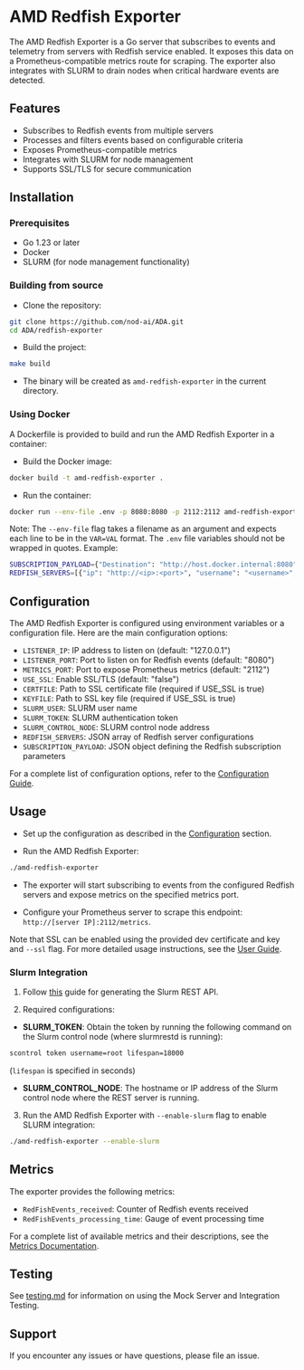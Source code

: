 # AMD Redfish Exporter

The AMD Redfish Exporter is a Go server that subscribes to events and telemetry from servers with Redfish service enabled. It exposes this data on a Prometheus-compatible metrics route for scraping. The exporter also integrates with SLURM to drain nodes when critical hardware events are detected.

## Features

- Subscribes to Redfish events from multiple servers
- Processes and filters events based on configurable criteria
- Exposes Prometheus-compatible metrics
- Integrates with SLURM for node management
- Supports SSL/TLS for secure communication

## Installation

### Prerequisites

- Go 1.23 or later
- Docker
- SLURM (for node management functionality)

### Building from source

- Clone the repository:

```bash
git clone https://github.com/nod-ai/ADA.git
cd ADA/redfish-exporter
```

- Build the project:

```bash
make build
```

- The binary will be created as `amd-redfish-exporter` in the current directory.

### Using Docker

A Dockerfile is provided to build and run the AMD Redfish Exporter in a container:

- Build the Docker image:

```bash
docker build -t amd-redfish-exporter .
```

- Run the container:

```bash
docker run --env-file .env -p 8080:8080 -p 2112:2112 amd-redfish-exporter
```

Note: The `--env-file` flag takes a filename as an argument and expects each line to be in the `VAR=VAL` format. The `.env` file variables should not be wrapped in quotes. Example:

```bash
SUBSCRIPTION_PAYLOAD={"Destination": "http://host.docker.internal:8080", "EventTypes": ["Alert", "StatusChange"], "Protocol": "Redfish", "Context": "YourContextData"}
REDFISH_SERVERS=[{"ip": "http://<ip>:<port>", "username": "<username>", "password": "<password>", "loginType": "Session", "slurmNode": "Node1"}]
```

## Configuration

The AMD Redfish Exporter is configured using environment variables or a configuration file. Here are the main configuration options:

- `LISTENER_IP`: IP address to listen on (default: "127.0.0.1")
- `LISTENER_PORT`: Port to listen on for Redfish events (default: "8080")
- `METRICS_PORT`: Port to expose Prometheus metrics (default: "2112")
- `USE_SSL`: Enable SSL/TLS (default: "false")
- `CERTFILE`: Path to SSL certificate file (required if USE_SSL is true)
- `KEYFILE`: Path to SSL key file (required if USE_SSL is true)
- `SLURM_USER`: SLURM user name
- `SLURM_TOKEN`: SLURM authentication token
- `SLURM_CONTROL_NODE`: SLURM control node address
- `REDFISH_SERVERS`: JSON array of Redfish server configurations
- `SUBSCRIPTION_PAYLOAD`: JSON object defining the Redfish subscription parameters

For a complete list of configuration options, refer to the [Configuration Guide](docs/configuration.md).

## Usage

- Set up the configuration as described in the [Configuration](#configuration) section.

- Run the AMD Redfish Exporter:

```bash
./amd-redfish-exporter
```

- The exporter will start subscribing to events from the configured Redfish servers and expose metrics on the specified metrics port.

- Configure your Prometheus server to scrape this endpoint: `http://[server IP]:2112/metrics`.

Note that SSL can be enabled using the provided dev certificate and key and `--ssl` flag. For more detailed usage instructions, see the [User Guide](docs/user-guide.md).

### Slurm Integration

1. Follow [this](./api/README.md) guide for generating the Slurm REST API.

2. Required configurations:

- **SLURM_TOKEN**: Obtain the token by running the following command on the Slurm control node (where slurmrestd is running):

```sh
scontrol token username=root lifespan=18000
```

(`lifespan` is specified in seconds)

- **SLURM_CONTROL_NODE**: The hostname or IP address of the Slurm control node where the REST server is running.

3. Run the AMD Redfish Exporter with `--enable-slurm` flag to enable SLURM integration:

```bash
./amd-redfish-exporter --enable-slurm
```

## Metrics

The exporter provides the following metrics:

- `RedFishEvents_received`: Counter of Redfish events received
- `RedFishEvents_processing_time`: Gauge of event processing time

For a complete list of available metrics and their descriptions, see the [Metrics Documentation](docs/metrics.md).

## Testing

See [testing.md](docs/testing.md) for information on using the Mock Server and Integration Testing.

## Support

If you encounter any issues or have questions, please file an issue.
